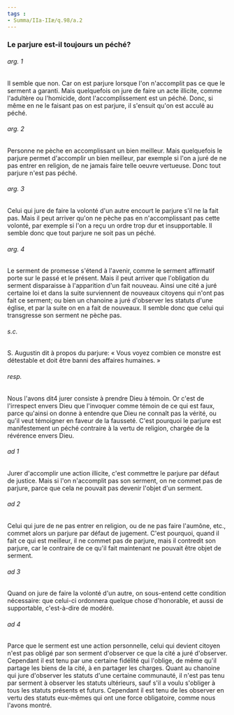 ```yaml
---
tags : 
- Summa/IIa-IIæ/q.98/a.2
---
```


### Le parjure est-il toujours un péché?

###### arg. 1
Il semble que non. Car on est parjure lorsque l'on n'accomplit pas ce que le serment a garanti. Mais quelquefois on jure de faire un acte illicite, comme l'adultère ou l'homicide, dont l'accomplissement est un péché. Donc, si même en ne le faisant pas on est parjure, il s'ensuit qu'on est acculé au péché. 

###### arg. 2
Personne ne pèche en accomplissant un bien meilleur. Mais quelquefois le parjure permet d'accomplir un bien meilleur, par exemple si l'on a juré de ne pas entrer en religion, de ne jamais faire telle oeuvre vertueuse. Donc tout parjure n'est pas péché. 

###### arg. 3
Celui qui jure de faire la volonté d'un autre encourt le parjure s'il ne la fait pas. Mais il peut arriver qu'on ne pèche pas en n'accomplissant pas cette volonté, par exemple si l'on a reçu un ordre trop dur et insupportable. Il semble donc que tout parjure ne soit pas un péché. 

###### arg. 4
Le serment de promesse s'étend à l'avenir, comme le serment affirmatif porte sur le passé et le présent. Mais il peut arriver que l'obligation du serment disparaisse à l'apparition d'un fait nouveau. Ainsi une cité a juré certaine loi et dans la suite surviennent de nouveaux citoyens qui n'ont pas fait ce serment; ou bien un chanoine a juré d'observer les statuts d'une église, et par la suite on en a fait de nouveaux. Il semble donc que celui qui transgresse son serment ne pèche pas. 

###### s.c.
S. Augustin dit à propos du parjure: « Vous voyez combien ce monstre est détestable et doit être banni des affaires humaines. » 

###### resp.
Nous l'avons dit4 jurer consiste à prendre Dieu à témoin. Or c'est de l'irrespect envers Dieu que l'invoquer comme témoin de ce qui est faux, parce qu'ainsi on donne à entendre que Dieu ne connaît pas la vérité, ou qu'il veut témoigner en faveur de la fausseté. C'est pourquoi le parjure est manifestement un péché contraire à la vertu de religion, chargée de la révérence envers Dieu. 

###### ad 1
Jurer d'accomplir une action illicite, c'est commettre le parjure par défaut de justice. Mais si l'on n'accomplit pas son serment, on ne commet pas de parjure, parce que cela ne pouvait pas devenir l'objet d'un serment. 

###### ad 2
Celui qui jure de ne pas entrer en religion, ou de ne pas faire l'aumône, etc., commet alors un parjure par défaut de jugement. C'est pourquoi, quand il fait ce qui est meilleur, il ne commet pas de parjure, mais il contredit son parjure, car le contraire de ce qu'il fait maintenant ne pouvait être objet de serment. 

###### ad 3
Quand on jure de faire la volonté d'un autre, on sous-entend cette condition nécessaire: que celui-ci ordonnera quelque chose d'honorable, et aussi de supportable, c'est-à-dire de modéré. 

###### ad 4
Parce que le serment est une action personnelle, celui qui devient citoyen n'est pas obligé par son serment d'observer ce que la cité a juré d'observer. Cependant il est tenu par une certaine fidélité qui l'oblige, de même qu'il partage les biens de la cité, à en partager les charges. Quant au chanoine qui jure d'observer les statuts d'une certaine communauté, il n'est pas tenu par serment à observer les statuts ultérieurs, sauf s'il a voulu s'obliger à tous les statuts présents et futurs. Cependant il est tenu de les observer en vertu des statuts eux-mêmes qui ont une force obligatoire, comme nous l'avons montré. 

